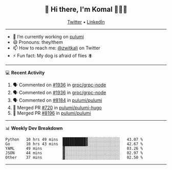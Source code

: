 <h2 align="center"> 👋 Hi there, I'm Komal 🧑🏾‍💻 </h2>
<p align="center">
    <a href="https://twitter.com/zwitkali">Twitter</a> •
    <a href="https://www.linkedin.com/in/komal-ali/">LinkedIn</a>
</p>

--------

- 🔭 I’m currently working on [pulumi](https://github.com/pulumi/pulumi)
- 😄 Pronouns: they/them
- 📫 How to reach me: [@zwitkali](https://twitter.com/zwitkali) on Twitter
- ⚡ Fun fact: My dog is afraid of flies 🪰

--------
💻 **Recent Activity**

<!--START_SECTION:activity-->
1. 🗣 Commented on [#1936](https://github.com/grpc/grpc-node/issues/1936) in [grpc/grpc-node](https://github.com/grpc/grpc-node)
2. 🗣 Commented on [#1936](https://github.com/grpc/grpc-node/issues/1936) in [grpc/grpc-node](https://github.com/grpc/grpc-node)
3. 🗣 Commented on [#8184](https://github.com/pulumi/pulumi/issues/8184) in [pulumi/pulumi](https://github.com/pulumi/pulumi)
4. 🎉 Merged PR [#720](https://github.com/pulumi/pulumi-hugo/pull/720) in [pulumi/pulumi-hugo](https://github.com/pulumi/pulumi-hugo)
5. 🎉 Merged PR [#8196](https://github.com/pulumi/pulumi/pull/8196) in [pulumi/pulumi](https://github.com/pulumi/pulumi)
<!--END_SECTION:activity-->

--------

📊 **Weekly Dev Breakdown**
<!--START_SECTION:waka-->
```text
Python   10 hrs 49 mins  ██████████▓░░░░░░░░░░░░░░   43.07 % 
Go       10 hrs 43 mins  ██████████▓░░░░░░░░░░░░░░   42.67 % 
YAML     49 mins         ▓░░░░░░░░░░░░░░░░░░░░░░░░   03.26 % 
JSON     44 mins         ▓░░░░░░░░░░░░░░░░░░░░░░░░   02.97 % 
Other    37 mins         ▓░░░░░░░░░░░░░░░░░░░░░░░░   02.50 % 
```
<!--END_SECTION:waka-->

--------